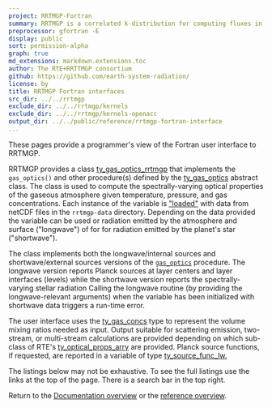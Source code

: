 ```yaml
---
project: RRTMGP-Fortran
summary: RRTMGP is a correlated k-distribution for computing fluxes in earth's atmosphere.
preprocessor: gfortran -E
display: public
sort: permission-alpha
graph: true
md_extensions: markdown.extensions.toc
author: The RTE+RRTTMGP consortium
github: https://github.com/earth-system-radiation/
license: by
title: RRTMGP Fortran interfaces
src_dir: ../../rrtmgp
exclude_dir: ../../rrtmgp/kernels
exclude_dir: ../../rrtmgp/kernels-openacc
output_dir: ../../public/reference/rrtmgp-fortran-interface
...
```

These pages provide a programmer's view of the Fortran user interface to RRTMGP.

RRTMGP provides a class [ty_gas_optics_rrtmgp](./type/ty_gas_optics_rrtmgp.html) that implements
the `gas_optics()` and other procedure(s) defined by the  [ty_gas_optics](./type/ty_gas_optics.html)
abstract class. The class is used to compute the spectrally-varying optical properties of the
gaseous atmosphere given temperature, pressure, and gas concentrations. Each instance of the
variable is ["loaded"](./type/ty_gas_optics_rrtmgp.html#boundprocedure-load) with data from netCDF
files in the `rrtmgp-data` directory. Depending on the data provided the variable can be used
or radiation emitted by the atmosphere and surface ("longwave") of for for radiation emitted
by the planet's star ("shortwave").

The class implements both the longwave/internal sources and
shortwave/external sources versions of the
[`gas_optics`](./type/ty_gas_optics_rrtmgp.html#boundprocedure-gas_optics~2) procedure.
The longwave version reports Planck sources at layer centers and layer interfaces (levels)
while the shortwave version reports the spectrally-varying stellar radiation
Calling the longwave routine (by providing the longwave-relevant arguments)
when the variable has been initialized with shortwave data triggers a run-time error.

The user interface uses the [ty_gas_concs](./module/mo_gas_concentrations.html) type
to represent the volume mixing ratios needed as input. Output suitable for
scattering emission, two-stream, or multi-stream calculations are provided
depending on which sub-class of RTE's
[ty_optical_props_arry](./rte-fortran-interface/module/mo_optical_props.html#type-ty_optical_props_arry)
are provided. Planck source functions, if requested, are reported in a variable
of type [ty_source_func_lw.](./rte-fortran-interface/type/ty_source_func_lw.html)

The listings below may not be exhaustive.
To see the full listings use the links at the top of the page.
There is a search bar in the top right.

Return to the [Documentation overview] or the [reference overview].

[Documentation overview]: ../../index.html
[reference overview]: ../../reference.html
